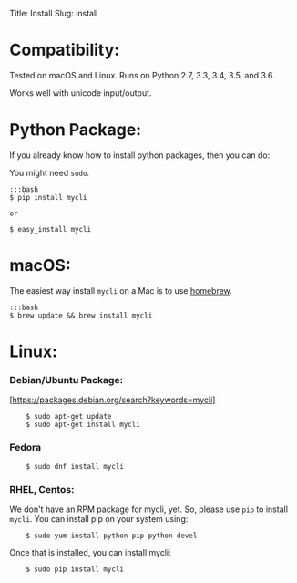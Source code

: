 Title: Install
Slug: install

# Compatibility:

Tested on macOS and Linux. Runs on Python 2.7, 3.3, 3.4, 3.5, and 3.6.

Works well with unicode input/output.

# Python Package:

If you already know how to install python packages, then you can do:

You might need ``sudo``.

    :::bash
    $ pip install mycli

    or

    $ easy_install mycli


# macOS:

The easiest way install ``mycli`` on a Mac is to use [homebrew].

    :::bash
    $ brew update && brew install mycli

# Linux:

### Debian/Ubuntu Package:

[https://packages.debian.org/search?keywords=mycli]

```
    $ sudo apt-get update
    $ sudo apt-get install mycli
```

### Fedora

```
    $ sudo dnf install mycli
```

### RHEL, Centos:

We don't have an RPM package for mycli, yet. So, please use `pip` to install `mycli`. You can install pip on your system using:

```
    $ sudo yum install python-pip python-devel
```

Once that is installed, you can install mycli:

```
    $ sudo pip install mycli
```

[homebrew]: http://brew.sh/
[https://packages.debian.org/search?keywords=mycli]: https://packages.debian.org/search?keywords=mycli
